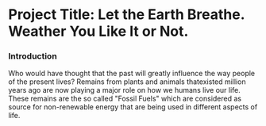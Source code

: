 # Project Title: Let the Earth Breathe. Weather You Like It or Not.

### Introduction

Who would have thought that the past will greatly influence the way people of the present lives? Remains from plants and animals thatexisted million years ago are now playing a major role on how we humans live our life. These remains are the so called "Fossil Fuels" which are considered as source for non-renewable energy that are being used in different aspects of life.



